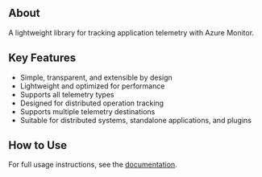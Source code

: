 ## About

A lightweight library for tracking application telemetry with Azure Monitor.

## Key Features

- Simple, transparent, and extensible by design  
- Lightweight and optimized for performance  
- Supports all telemetry types  
- Designed for distributed operation tracking  
- Supports multiple telemetry destinations  
- Suitable for distributed systems, standalone applications, and plugins  

## How to Use

For full usage instructions, see the [documentation](https://github.com/stas-sultanov/azure-monitor-telemetry/tree/main/doc).

